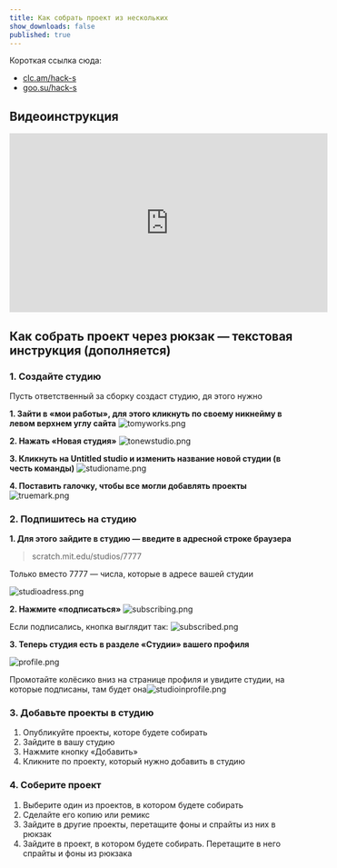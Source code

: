 ```yaml
---
title: Как собрать проект из нескольких
show_downloads: false
published: true
---
```


Короткая ссылка сюда:

- [clc.am/hack-s](https://clc.am/hack-s)
- [goo.su/hack-s](https://goo.su/hack-s)

##  Видеоинструкция

<iframe width="560" height="315" src="https://www.youtube.com/embed/97Sl9NmaSm0" title="YouTube video player" frameborder="0" allow="accelerometer; autoplay; clipboard-write; encrypted-media; gyroscope; picture-in-picture" allowfullscreen></iframe>

## Как собрать проект через рюкзак — текстовая инструкция (дополняется)

### 1. Создайте студию

Пусть ответственный за сборку создаст студию, дя этого нужно


**1. Зайти в «мои работы», для этого кликнуть по своему никнейму в левом верхнем углу сайта** ![tomyworks.png]({{site.baseurl}}/share/tomyworks.png)



**2. Нажать «Новая студия»** ![tonewstudio.png]({{site.baseurl}}/share/tonewstudio.png)



**3. Кликнуть на Untitled studio и изменить название новой студии (в честь команды)** ![studioname.png]({{site.baseurl}}/share/studioname.png)



**4. Поставить галочку, чтобы все могли добавлять проекты** ![truemark.png]({{site.baseurl}}/share/truemark.png)



### 2. Подпишитесь на студию

**1. Для этого зайдите в студию — введите в адресной строке браузера** 

> scratch.mit.edu/studios/7777

Только вместо 7777 — числа, которые в адресе вашей студии

![studioadress.png]({{site.baseurl}}/share/studioadress.png)



**2. Нажмите «подписаться»**
![subscribing.png]({{site.baseurl}}/share/subscribing.png)

Если подписались, кнопка выглядит так:
![subscribed.png]({{site.baseurl}}/share/subscribed.png)


**3. Теперь студия есть в разделе «Студии» вашего профиля**

![profile.png]({{site.baseurl}}/share/profile.png)

Промотайте колёсико вниз на странице профиля и увидите студии, на которые подписаны, там будет она![studioinprofile.png]({{site.baseurl}}/share/studioinprofile.png)


### 3. Добавьте проекты в студию

1. Опубликуйте проекты, которе будете собирать
2. Зайдите в вашу студию
3. Нажмите кнопку «Добавить»
4. Кликните по проекту, который нужно добавить в студию

### 4. Соберите проект

1. Выберите один из проектов, в котором будете собирать
1. Сделайте его копию или ремикс
1. Зайдите в другие проекты, перетащите фоны и спрайты из них в рюкзак
1. Зайдите в проект, в котором будете собирать. Перетащите в него спрайты и фоны из рюкзака

